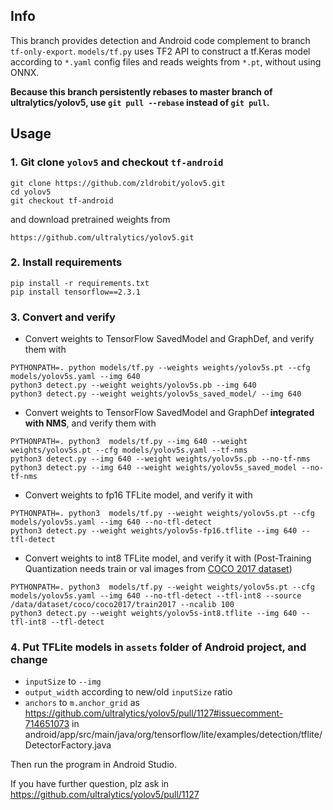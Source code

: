 ## Info
This branch provides detection and Android code complement to branch `tf-only-export`.
`models/tf.py` uses TF2 API to construct a tf.Keras model according to `*.yaml` config files and reads weights from `*.pt`, without using ONNX. 

**Because this branch persistently rebases to master branch of ultralytics/yolov5, use `git pull --rebase` instead of `git pull`.**

## Usage
### 1. Git clone `yolov5` and checkout `tf-android`
```
git clone https://github.com/zldrobit/yolov5.git
cd yolov5
git checkout tf-android
```
and download pretrained weights from 
```
https://github.com/ultralytics/yolov5.git
```

### 2. Install requirements
```
pip install -r requirements.txt
pip install tensorflow==2.3.1
```

### 3. Convert and verify
- Convert weights to TensorFlow SavedModel and GraphDef, and verify them with
```
PYTHONPATH=. python models/tf.py --weights weights/yolov5s.pt --cfg models/yolov5s.yaml --img 640
python3 detect.py --weight weights/yolov5s.pb --img 640
python3 detect.py --weight weights/yolov5s_saved_model/ --img 640
```
- Convert weights to TensorFlow SavedModel and GraphDef **integrated with NMS**, and verify them with
```
PYTHONPATH=. python3  models/tf.py --img 640 --weight weights/yolov5s.pt --cfg models/yolov5s.yaml --tf-nms
python3 detect.py --img 640 --weight weights/yolov5s.pb --no-tf-nms
python3 detect.py --img 640 --weight weights/yolov5s_saved_model --no-tf-nms
```
- Convert weights to fp16 TFLite model, and verify it with
```
PYTHONPATH=. python3  models/tf.py --weight weights/yolov5s.pt --cfg models/yolov5s.yaml --img 640 --no-tfl-detect
python3 detect.py --weight weights/yolov5s-fp16.tflite --img 640 --tfl-detect
```
- Convert weights to int8 TFLite model, and verify it with (Post-Training Quantization needs train or val images from [COCO 2017 dataset](https://cocodataset.org/#download))
```
PYTHONPATH=. python3  models/tf.py --weight weights/yolov5s.pt --cfg models/yolov5s.yaml --img 640 --no-tfl-detect --tfl-int8 --source /data/dataset/coco/coco2017/train2017 --ncalib 100
python3 detect.py --weight weights/yolov5s-int8.tflite --img 640 --tfl-int8 --tfl-detect
```

### 4. Put TFLite models in `assets` folder of Android project, and change 
- `inputSize` to `--img`
- `output_width` according to new/old `inputSize` ratio
- `anchors` to `m.anchor_grid` as https://github.com/ultralytics/yolov5/pull/1127#issuecomment-714651073
in android/app/src/main/java/org/tensorflow/lite/examples/detection/tflite/DetectorFactory.java

Then run the program in Android Studio.

If you have further question, plz ask in https://github.com/ultralytics/yolov5/pull/1127
